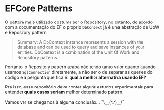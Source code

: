 ﻿# EFCore Patterns

O pattern mais utilizado costuma ser o Repository, no entanto, de acordo com a documentação do EF o proprio `DbContext` já é uma abstração de UoW e Repository pattern:

> Summary:
A DbContext instance represents a session with the database and can be used to query and save instances of your entities. DbContext is a combination of the Unit Of Work and Repository patterns.

Portanto, o Repository pattern acaba não tendo tanto valor quanto quando usamos `SqlConnection` diretamente, 
a não ser o de separar as queries do código e a pergunta que fica é: **qual a melhor alternativa usando EF?**


Pra isso, esse repositório deve conter alguns estudos experimentais para entender 
**quais casos seriam** melhor determinado pattern.

Vamos ver se chegamos à alguma conclusão... ¯\＿(ツ)＿/¯